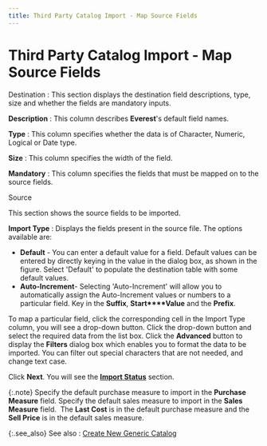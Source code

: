 ```yaml
---
title: Third Party Catalog Import - Map Source Fields
---
```


# Third Party Catalog Import - Map Source Fields


Destination
: This section displays the destination field descriptions,  type, size and whether the fields are mandatory inputs.


**Description**
: This column describes **Everest**'s  default field names.


**Type**
: This column specifies whether the data is of Character,  Numeric, Logical or Date type.


**Size**
: This column specifies the width of the field.


**Mandatory**
: This column specifies the fields that must be mapped  on to the source fields.


Source


This section shows the source fields to be imported.


**Import Type**
: Displays the fields present in the source file.  The options available are:

- **Default**  - You can enter a default value for a field. Default values can be entered  by directly keying in the value in the dialog box, as shown in the figure.  Select 'Default' to populate the destination table with some default values.
- **Auto-Increment**-  Selecting 'Auto-Increment' will allow you to automatically assign the  Auto-Increment values or numbers to a particular field. Key in the **Suffix**, **Start****Value** and the **Prefix**.



To map a particular field, click the corresponding cell in the Import  Type column, you will see a drop-down button. Click the drop-down button  and select the required data from the list box. Click the **Advanced**  button to display the **Filters**  dialog box which enables you to format the data to be imported. You  can filter out special characters that are not needed, and change text  case.


Click **Next**. You will see the  [**Import 
 Status**]({{site.utl_baseurl}}/item-management/importing-3rd-catalogs/import-generic-catalog/third_party_catalog_import_import_status.html) section.


{:.note}
Specify the default purchase measure to import  in the **Purchase Measure** field.  Specify the default sales measure to import in the **Sales 
 Measure** field.  The  **Last Cost** is in the default purchase  measure and the **Sell Price** is  in the default sales measure.


{:.see_also}
See also
: [Create  New Generic Catalog]({{site.utl_baseurl}}/item-management/importing-3rd-catalogs/import-generic-catalog/create_new_generic_catalog.html)

